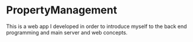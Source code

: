 # PropertyManagement
This is a web app I developed in order to introduce myself to the back end programming and main server and web concepts.
